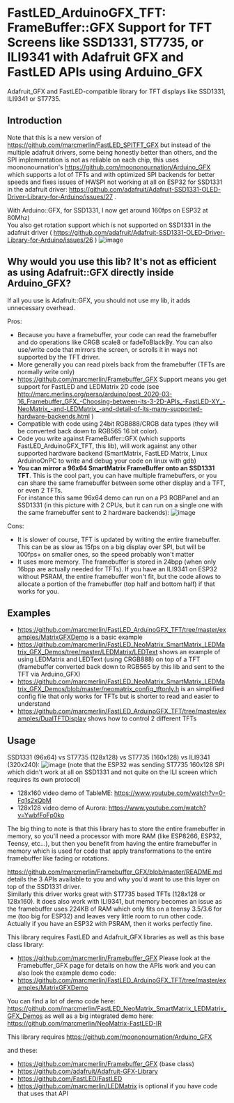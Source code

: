 FastLED_ArduinoGFX_TFT: FrameBuffer::GFX Support for TFT Screens like SSD1331, ST7735, or ILI9341 with Adafruit GFX and FastLED APIs using Arduino_GFX
===================================================================================================================

Adafruit_GFX and FastLED-compatible library for TFT displays like SSD1331, ILI9341 or ST7735.

Introduction
------------
Note that this is a new version of https://github.com/marcmerlin/FastLED_SPITFT_GFX 
but instead of the multiple adafruit drivers, some being honestly better than others, and
the SPI implementation is not as reliable on each chip, this uses moononournation's 
https://github.com/moononournation/Arduino_GFX which supports a lot of TFTs and with optimized
SPI backends for better speeds and fixes issues of HWSPI not working at all on ESP32 for
SSD1331 in the adafruit driver: 
https://github.com/adafruit/Adafruit-SSD1331-OLED-Driver-Library-for-Arduino/issues/27 . 

With Arduino::GFX, for SSD1331, I now get around 160fps on ESP32 at 80Mhz)  
You also get rotation support which is not supported on SSD1331 in the adafruit driver
( https://github.com/adafruit/Adafruit-SSD1331-OLED-Driver-Library-for-Arduino/issues/26 )
![image](https://user-images.githubusercontent.com/1369412/58442520-cdf4b580-80a0-11e9-8612-17fdab509714.png)

Why would you use this lib? It's not as efficient as using Adafruit::GFX directly inside Arduino_GFX?
-----------------------------------------------------------------------------------------------------
If all you use is Adafruit::GFX, you should not use my lib, it adds unnecessary overhead.

Pros:
* Because you have a framebuffer, your code can read the framebuffer and do operations like CRGB scale8 or fadeToBlackBy. You can also use/write code that mirrors the screen, or scrolls it in ways not supported by the TFT driver.
* More generally you can read pixels back from the framebuffer (TFTs are normally write only)
* https://github.com/marcmerlin/Framebuffer_GFX Support means you get support for FastLED and LEDMatrix 2D code (see http://marc.merlins.org/perso/arduino/post_2020-03-16_Framebuffer_GFX_-Choosing-between-its-3-2D-APIs_-FastLED-XY_-NeoMatrix_-and-LEDMatrix_-and-detail-of-its-many-supported-hardware-backends.html )
* Compatible with code using 24bit RGB888/CRGB data types (they will be converted back down to RGB565 16 bit color).
* Code you write against FrameBuffer::GFX (which supports FastLED_ArduinoGFX_TFT, this lib), will work against any other supported hardware backend (SmartMatrix, FastLED Matrix, Linux ArduinoOnPC to write and debug your code on linux with gdb)
* **You can mirror a 96x64 SmartMatrix FrameBuffer onto an SSD1331 TFT**. This is the cool part, you can have multiple framebuffers, or you can share the same framebuffer between some other display and a TFT, or even 2 TFTs.  
For instance this same 96x64 demo can run on a P3 RGBPanel and an SSD1331 (in this picture with 2 CPUs, but it can run on a single
one with the same framebuffer sent to 2 hardware backends):
![image](https://user-images.githubusercontent.com/1369412/58442645-5c693700-80a1-11e9-8005-f57b7da63482.png)

Cons:
* It is slower of course, TFT is updated by writing the entire framebuffer. This can be as slow as 15fps on a big display over SPI, but will be 100fps+ on smaller ones, so the speed probably won't matter
* It uses more memory. The framebuffer is stored in 24bpp (when only 16bpp are actually needed for TFTs). If you have an ILI9341 on ESP32 without PSRAM, the entire framebuffer won't fit, but the code allows to allocate a portion of the framebuffer (top half and bottom half) if that works for you.

Examples
--------
* https://github.com/marcmerlin/FastLED_ArduinoGFX_TFT/tree/master/examples/MatrixGFXDemo is a basic example
* https://github.com/marcmerlin/FastLED_NeoMatrix_SmartMatrix_LEDMatrix_GFX_Demos/tree/master/LEDMatrix/LEDText shows an example of using LEDMatrix and LEDText (using CRGB888) on top of a TFT (framebuffer converted back down to RGB565 by this lib and sent to the TFT via Arduino_GFX)
* https://github.com/marcmerlin/FastLED_NeoMatrix_SmartMatrix_LEDMatrix_GFX_Demos/blob/master/neomatrix_config_tftonly.h is an simplified config file that only works for TFTs but is shorter to read and easier to understand
* https://github.com/marcmerlin/FastLED_ArduinoGFX_TFT/tree/master/examples/DualTFTDisplay shows how to control 2 different TFTs

Usage
-----
SSD1331 (96x64) vs ST7735 (128x128) vs ST7735 (160x128) vs ILI9341 (320x240):
![image](https://user-images.githubusercontent.com/1369412/59638838-4d106300-910e-11e9-82a2-65223ead57df.png)
(note that the ESP32 was sending ST7735 160x128 SPI which didn't work at all on SSD1331 and not quite on the ILI screen which requires its own protocol)
* 128x160 video demo of TableME: https://www.youtube.com/watch?v=0-Fq1s2xQbM
* 128x128 video demo of Aurora: https://www.youtube.com/watch?v=YwbfFoFp0ko

The big thing to note is that this library has to store the entire framebuffer in memory, so
you'll need a processor with more RAM (like ESP8266, ESP32, Teensy, etc...), but then you benefit
from having the entire framebuffer in memory which is used for code that apply transformations
to the entire framebuffer like fading or rotations.

https://github.com/marcmerlin/Framebuffer_GFX/blob/master/README.md details the 3 APIs available
to you and why you'd want to use this layer on top of the SSD1331 driver.  
Similarly this driver works great with ST7735 based TFTs (128x128 or 128x160).
It does also work with ILI9341, but memory becomes an issue as the framebuffer uses 224KB of RAM 
which only fits on a teensy 3.5/3.6 for me (too big for ESP32) and leaves very little room to run other code.
Actually if you have an ESP32 with PSRAM, then it works perfectly fine.

This library requires FastLED and Adafruit_GFX libraries as well as this base class library:
- https://github.com/marcmerlin/Framebuffer_GFX
Please look at the Framebuffer_GFX page for details on how the APIs work and you can also look the example demo code:
- https://github.com/marcmerlin/FastLED_ArduinoGFX_TFT/tree/master/examples/MatrixGFXDemo

You can find a lot of demo code here:
https://github.com/marcmerlin/FastLED_NeoMatrix_SmartMatrix_LEDMatrix_GFX_Demos as well as
a big integrated demo here: https://github.com/marcmerlin/NeoMatrix-FastLED-IR

This library requires https://github.com/moononournation/Arduino_GFX

and these:
- https://github.com/marcmerlin/Framebuffer_GFX (base class)
- https://github.com/adafruit/Adafruit-GFX-Library
- https://github.com/FastLED/FastLED  
- https://github.com/marcmerlin/LEDMatrix is optional if you have code that uses that API
